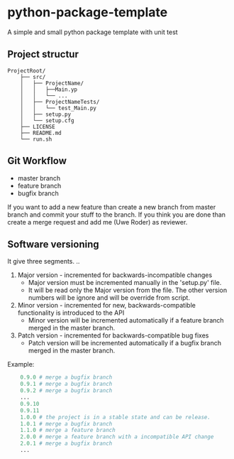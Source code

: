 # python-package-template

A simple and small python package template with unit test

## Project structur

```
ProjectRoot/
    ├── src/
    │   ├── ProjectName/
    │   │   ├──Main.yp
    │   │   └── ...
    │   ├── ProjectNameTests/
    │   │   └── test_Main.py
    │   ├── setup.py
    │   └── setup.cfg
    ├── LICENSE
    ├── README.md
    └── run.sh
```

## Git Workflow

* master branch
* feature branch
* bugfix branch

If you want to add a new feature than create a new branch from master branch and commit your stuff to the branch. If you think you are done than create a merge request and add me (Uwe Roder) as reviewer.

## Software versioning

It give three segments. <Major version>.<Minor version>.<Patch version>

1. Major version - incremented for backwards-incompatible changes
    * Major version must be incremented manually in the 'setup.py' file.
    * It will be read only the Major version from the file. The other version numbers will be ignore and will be override from script.
2. Minor version - incremented for new, backwards-compatible functionality is introduced to the API
    * Minor version will be incremented automatically if a feature branch merged in the master branch.
3. Patch version - incremented for backwards-compatible bug fixes
    * Patch version will be incremented automatically if a bugfix branch merged in the master branch.

Example:

```python
    0.9.0 # merge a bugfix branch
    0.9.1 # merge a bugfix branch
    0.9.2 # merge a bugfix branch
    ...
    0.9.10
    0.9.11
    1.0.0 # the project is in a stable state and can be release.
    1.0.1 # merge a bugfix branch
    1.1.0 # merge a feature branch
    2.0.0 # merge a feature branch with a incompatible API change
    2.0.1 # merge a bugfix branch
    ...
```


